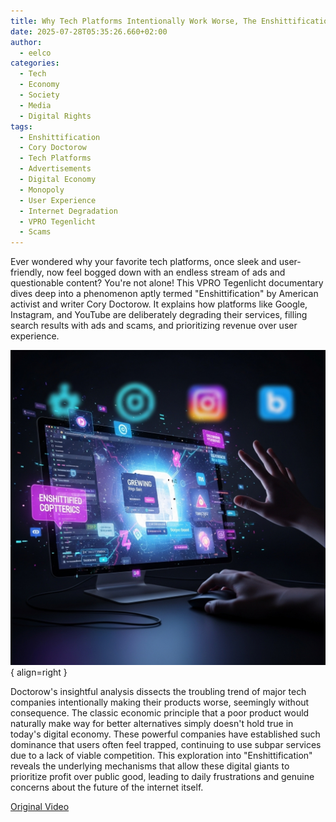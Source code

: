 ```yaml
---
title: Why Tech Platforms Intentionally Work Worse, The Enshittification Phenomenon
date: 2025-07-28T05:35:26.660+02:00
author:
  - eelco
categories:
  - Tech
  - Economy
  - Society
  - Media
  - Digital Rights
tags:
  - Enshittification
  - Cory Doctorow
  - Tech Platforms
  - Advertisements
  - Digital Economy
  - Monopoly
  - User Experience
  - Internet Degradation
  - VPRO Tegenlicht
  - Scams
---
```


Ever wondered why your favorite tech platforms, once sleek and user-friendly, now feel bogged down with an endless stream of ads and questionable content? You're not alone! This VPRO Tegenlicht documentary dives deep into a phenomenon aptly termed "Enshittification" by American activist and writer Cory Doctorow. It explains how platforms like Google, Instagram, and YouTube are deliberately degrading their services, filling search results with ads and scams, and prioritizing revenue over user experience.

![A descriptive image](../../assets/2025-07-28-275.png){ align=right }
<!-- more -->

Doctorow's insightful analysis dissects the troubling trend of major tech companies intentionally making their products worse, seemingly without consequence. The classic economic principle that a poor product would naturally make way for better alternatives simply doesn't hold true in today's digital economy. These powerful companies have established such dominance that users often feel trapped, continuing to use subpar services due to a lack of viable competition. This exploration into "Enshittification" reveals the underlying mechanisms that allow these digital giants to prioritize profit over public good, leading to daily frustrations and genuine concerns about the future of the internet itself.

[Original Video](https://youtu.be/CgJ6isBJiWI)
